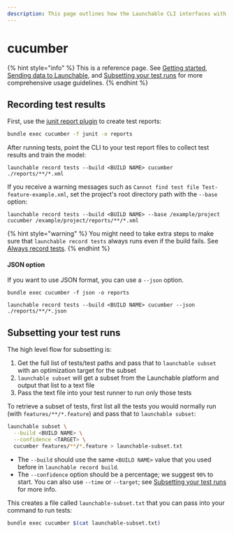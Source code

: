 ```yaml
---
description: This page outlines how the Launchable CLI interfaces with cucumber.
---
```


# cucumber

{% hint style="info" %}
This is a reference page. See [Getting started](../../getting-started.md), [Sending data to Launchable](../../sending-data-to-launchable/), and [Subsetting your test runs](../../features/predictive-test-selection/subsetting-your-test-runs.md) for more comprehensive usage guidelines.
{% endhint %}

## Recording test results

First, use the [junit report plugin](https://cucumber.io/docs/cucumber/reporting/) to create test reports:

```bash
bundle exec cucumber -f junit -o reports
```

After running tests, point the CLI to your test report files to collect test results and train the model:

```
launchable record tests --build <BUILD NAME> cucumber ./reports/**/*.xml
```

If you receive a warning messages such as `Cannot find test file Test-feature-example.xml`, set the project's root directory path with the `--base` option:

```
launchable record tests --build <BUILD NAME> --base /example/project cucumber /example/project/reports/**/*.xml
```

{% hint style="warning" %}
You might need to take extra steps to make sure that `launchable record tests` always runs even if the build fails. See [Always record tests](../../sending-data-to-launchable/ensuring-record-tests-always-runs.md).
{% endhint %}

#### JSON option

If you want to use JSON format, you can use a `--json` option.

```
bundle exec cucumber -f json -o reports

launchable record tests --build <BUILD NAME> cucumber --json ./reports/**/*.json
```

## Subsetting your test runs

The high level flow for subsetting is:

1. Get the full list of tests/test paths and pass that to `launchable subset` with an optimization target for the subset
2. `launchable subset` will get a subset from the Launchable platform and output that list to a text file
3. Pass the text file into your test runner to run only those tests

To retrieve a subset of tests, first list all the tests you would normally run (with `features/**/*.feature`) and pass that to `launchable subset`:

```bash
launchable subset \
  --build <BUILD NAME> \
  --confidence <TARGET> \
  cucumber features/**/*.feature > launchable-subset.txt
```

* The `--build` should use the same `<BUILD NAME>` value that you used before in `launchable record build`.
* The `--confidence` option should be a percentage; we suggest `90%` to start. You can also use `--time` or `--target`; see [Subsetting your test runs](../../features/predictive-test-selection/subsetting-your-test-runs.md) for more info.

This creates a file called `launchable-subset.txt` that you can pass into your command to run tests:

```bash
bundle exec cucumber $(cat launchable-subset.txt)
```

